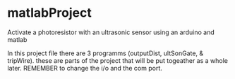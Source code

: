 # matlabProject
Activate a photoresistor with an ultrasonic sensor using an arduino and matlab

In this project file there are 3 programms (outputDist, ultSonGate, & tripWire). these are parts of the project that will be put togeather as a whole later.
REMEMBER to change the i/o and the com port.
